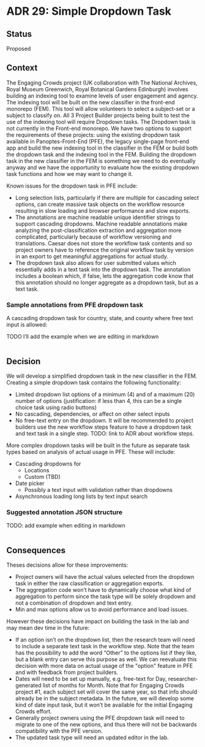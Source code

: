 # ADR 29: Simple Dropdown Task

## Status
 
Proposed

## Context
 
The Engaging Crowds project (UK collaboration with The National Archives, Royal Museum Greenwich, Royal Botanical Gardens Edinburgh) involves building an indexing tool to examine levels of user engagement and agency. The indexing tool will be built on the new classifier in the front-end monorepo (FEM). This tool will allow volunteers to select a subject-set or a subject to classify on. All 3 Project Builder projects being built to test the use of the indexing tool will require Dropdown tasks. The Dropdown task is not currently in the Front-end monorepo. We have two options to support the requirements  of these projects: using the existing dropdown task available in Panoptes-Front-End (PFE), the legacy single-page front-end app and build the new indexing tool in the classifier in the FEM or build both the dropdown task and the indexing tool in the FEM. Building the dropdown task in the new classifier in the FEM is something we need to do eventually anyway and we have the opportunity to evaluate how the existing dropdown task functions and how we may want to change it. 

Known issues for the dropdown task in PFE include:

- Long selection lists, particularly if there are multiple for cascading select options, can create massive task objects on the workflow resource resulting in slow loading and browser performance and slow exports.
- The annotations are machine readable unique identifier strings to support cascading dropdowns. Machine readable annotations make analyzing the post-classification extraction and aggregation more complicated, particularly because of workflow versioning and translations. Caesar does not store the workflow task contents and so project owners have to reference the original workflow task by version in an export to get meaningful aggregations for actual study. 
- The dropdown task also allows for user submitted values which essentially adds in a text task into the dropdown task. The annotation includes a boolean which, if false, lets the aggregation code know that this annotation should no longer aggregate as a dropdown task, but as a text task.

### Sample annotations from PFE dropdown task

A cascading dropdown task for country, state, and county where free text input is allowed:

TODO I’ll add the example when we are editing in markdown
``` json

```

## Decision
 
We will develop a simplified dropdown task in the new classifier in the FEM. Creating a simple dropdown task contains the following functionality:

- Limited dropdown list options of a minimum (4) and of a maximum (20) number of options (justification: if less than 4, this can be a single choice task using radio buttons)
- No cascading, dependencies, or affect on other select inputs
- No free-text entry on the dropdown. It will be recommended to project builders use the new workflow steps feature to have a dropdown task and text task in a single step. TODO: link to ADR about workflow steps.

More complex dropdown tasks will be built in the future as separate task types based on analysis of actual usage in PFE. These will include:

- Cascading dropdowns for
  - Locations
  - Custom (TBD)
- Date picker
  - Possibly a text input with validation rather than dropdowns
- Asynchronous loading long lists by text input search

### Suggested annotation JSON structure

TODO: add example when editing in markdown
``` json
```

## Consequences
 

Theses decisions allow for these improvements:

- Project owners will have the actual values selected from the dropdown task in either the raw classification or aggregation exports.
- The aggregation code won’t have to dynamically choose what kind of aggregation to perform since the task type will be solely dropdown and not a combination of dropdown and text entry.
- Min and max options allow us to avoid performance and load issues.

However these decisions have impact on building the task in the lab and may mean dev time in the future:

- If an option isn’t on the dropdown list, then the research team will need to include a separate text task in the workflow step. Note that the team has the possibility to add the word “Other” to the options list if they like, but a blank entry can serve this purpose as well. We can reevaluate this decision with more data on actual usage of the "option" feature in PFE and with feedback from project builders.
- Dates will need to be set up manually, e.g. free-text for Day, researcher-generated list of months for Month. Note that for Engaging Crowds project #1, each subject set will cover the same year, so that info should already be in the subject metadata. In the future, we will develop some kind of date input task, but it won’t be available for the initial Engaging Crowds effort.
- Generally project owners using the PFE dropdown task will need to migrate to one of the new options, and thus there will not be backwards compatibility with the PFE version.
- The updated task type will need an updated editor in the lab.

